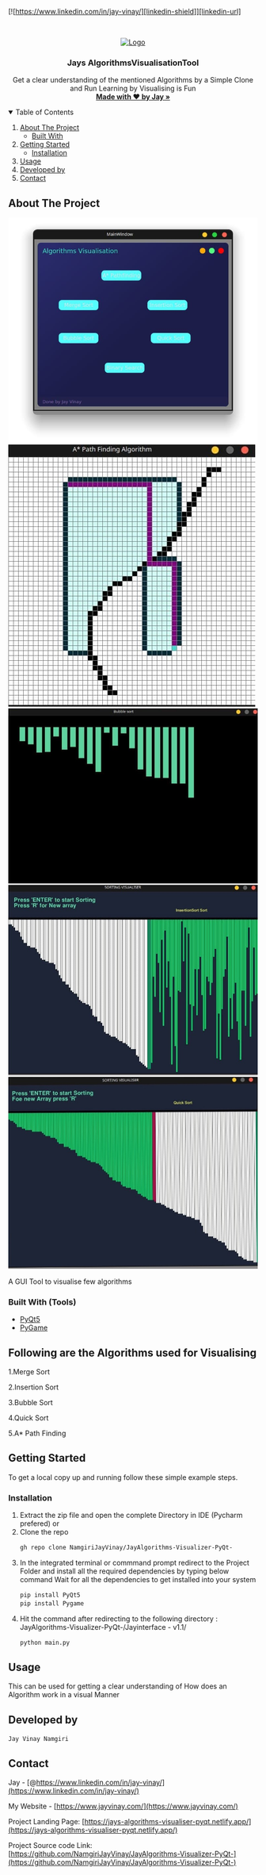 

[![https://www.linkedin.com/in/jay-vinay/][linkedin-shield]][linkedin-url]



<!-- PROJECT LOGO -->
<br />
<p align="center">
  <a href="https://github.com/othneildrew/Best-README-Template">
    <img src="/Algorithms/logov.png" alt="Logo" width="80" height="80">
  </a>

  <h3 align="center">Jays AlgorithmsVisualisationTool
</h3>

  <p align="center">
Get a clear understanding of the mentioned Algorithms by a Simple Clone and Run
Learning by Visualising is Fun
   <br />
    <a href="https://jays-algorithms-visualiser-pyqt.netlify.app/"><strong>Made with ♥ by Jay
 »</strong></a>
    
  </p>
</p>



<!-- TABLE OF CONTENTS -->
<details open="open">
  <summary>Table of Contents</summary>
  <ol>
    <li>
      <a href="#about-the-project">About The Project</a>
      <ul>
        <li><a href="#built-with">Built With</a></li>
      </ul>
    </li>
    <li>
      <a href="#getting-started">Getting Started</a>
      <ul>
        <li><a href="#installation">Installation</a></li>
      </ul>
    </li>
    <li><a href="#usage">Usage</a></li>
    <li><a href="#contributing">Developed by</a></li>
    <li><a href="#contact">Contact</a></li>

  </ol>
</details>



<!-- ABOUT THE PROJECT -->
## About The Project

![Screenshot](algothum.jpg)
![Screenshot](astar.jpg)
![Screenshot](buble.jpg)
![Screenshot](inseertion.jpg)
![Screenshot](quick.jpg)

A GUI Tool to visualise few algorithms

### Built With (Tools)

* [PyQt5](https://www.qt.io/)
* [PyGame](https://www.pygame.org/news)

## Following are the Algorithms used for Visualising
1.Merge Sort

2.Insertion Sort

3.Bubble Sort

4.Quick Sort

5.A* Path Finding


<!-- GETTING STARTED -->
## Getting Started

To get a local copy up and running follow these simple example steps.

### Installation

1. Extract the zip file and open the complete Directory in IDE (Pycharm prefered)
or
2. Clone the repo
   ```sh
   gh repo clone NamgiriJayVinay/JayAlgorithms-Visualizer-PyQt-
   ```
3. In the integrated terminal or commmand prompt redirect to the Project Folder and install all the required dependencies by typing below command
Wait for all the dependencies to get installed into your system
   ```sh
   pip install PyQt5
   pip install Pygame
   ```
4. Hit the command after redirecting to the following directory : JayAlgorithms-Visualizer-PyQt-/Jayinterface - v1.1/
   ```py
   python main.py
   ```



<!-- USAGE EXAMPLES -->
## Usage

This can be used for getting a clear understanding of How does an Algorithm work in a visual Manner




<!-- CONTRIBUTING -->
## Developed by
    Jay Vinay Namgiri





<!-- CONTACT -->
## Contact

Jay - [@https://www.linkedin.com/in/jay-vinay/](https://www.linkedin.com/in/jay-vinay/)

My Website - [https://www.jayvinay.com/](https://www.jayvinay.com/)


Project  Landing Page: [https://jays-algorithms-visualiser-pyqt.netlify.app/](https://jays-algorithms-visualiser-pyqt.netlify.app/)

Project  Source code Link: [https://github.com/NamgiriJayVinay/JayAlgorithms-Visualizer-PyQt-](https://github.com/NamgiriJayVinay/JayAlgorithms-Visualizer-PyQt-)




<!-- MARKDOWN LINKS & IMAGES -->
<!-- https://www.markdownguide.org/basic-syntax/#reference-style-links -->
[contributors-shield]: https://img.shields.io/github/contributors/othneildrew/Best-README-Template.svg?style=for-the-badge
[contributors-url]: https://www.jayvinay.com/

[linkedin-shield]: https://img.shields.io/badge/-LinkedIn-black.svg?style=for-the-badge&logo=linkedin&colorB=555
[linkedin-url]: https://www.linkedin.com/in/jay-vinay/
[product-screenshot]: images/ss.png
